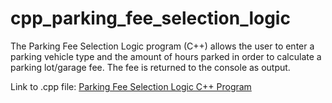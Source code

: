 # cpp_parking_fee_selection_logic
The Parking Fee Selection Logic program (C++) allows the user to enter a parking vehicle type and the amount of hours parked in order to calculate a parking lot/garage fee. The fee is returned to the console as output.

Link to .cpp file: <a href="https://github.com/ffm5113/cpp_parking_fee_selection_logic/blob/main/ParkingFeeSelectionCalc.cpp">Parking Fee Selection Logic C++ Program</a>
